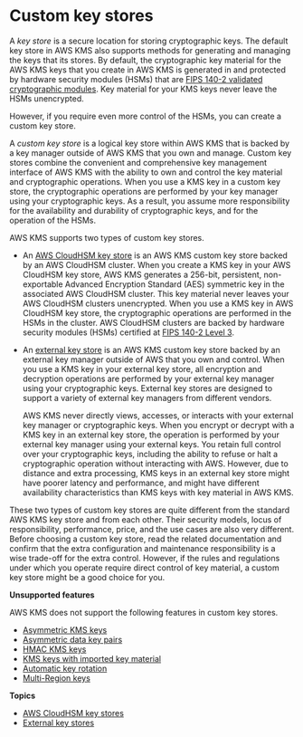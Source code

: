 # Custom key stores<a name="custom-key-store-overview"></a>

A *key store* is a secure location for storing cryptographic keys\. The default key store in AWS KMS also supports methods for generating and managing the keys that its stores\. By default, the cryptographic key material for the AWS KMS keys that you create in AWS KMS is generated in and protected by hardware security modules \(HSMs\) that are [FIPS 140\-2 validated cryptographic modules](https://csrc.nist.gov/projects/cryptographic-module-validation-program/Certificate/3139)\. Key material for your KMS keys never leave the HSMs unencrypted\.

However, if you require even more control of the HSMs, you can create a custom key store\. 

A *custom key store* is a logical key store within AWS KMS that is backed by a key manager outside of AWS KMS that you own and manage\. Custom key stores combine the convenient and comprehensive key management interface of AWS KMS with the ability to own and control the key material and cryptographic operations\. When you use a KMS key in a custom key store, the cryptographic operations are performed by your key manager using your cryptographic keys\. As a result, you assume more responsibility for the availability and durability of cryptographic keys, and for the operation of the HSMs\. 

AWS KMS supports two types of custom key stores\.
+ An [AWS CloudHSM key store](keystore-cloudhsm.md) is an AWS KMS custom key store backed by an AWS CloudHSM cluster\. When you create a KMS key in your AWS CloudHSM key store, AWS KMS generates a 256\-bit, persistent, non\-exportable Advanced Encryption Standard \(AES\) symmetric key in the associated AWS CloudHSM cluster\. This key material never leaves your AWS CloudHSM clusters unencrypted\. When you use a KMS key in AWS CloudHSM key store, the cryptographic operations are performed in the HSMs in the cluster\. AWS CloudHSM clusters are backed by hardware security modules \(HSMs\) certified at [FIPS 140\-2 Level 3](https://docs.aws.amazon.com/cloudhsm/latest/userguide/compliance.html)\.
+ An [external key store](keystore-external.md) is an AWS KMS custom key store backed by an external key manager outside of AWS that you own and control\. When you use a KMS key in your external key store, all encryption and decryption operations are performed by your external key manager using your cryptographic keys\. External key stores are designed to support a variety of external key managers from different vendors\.

  AWS KMS never directly views, accesses, or interacts with your external key manager or cryptographic keys\. When you encrypt or decrypt with a KMS key in an external key store, the operation is performed by your external key manager using your external keys\. You retain full control over your cryptographic keys, including the ability to refuse or halt a cryptographic operation without interacting with AWS\. However, due to distance and extra processing, KMS keys in an external key store might have poorer latency and performance, and might have different availability characteristics than KMS keys with key material in AWS KMS\.

These two types of custom key stores are quite different from the standard AWS KMS key store and from each other\. Their security models, locus of responsibility, performance, price, and the use cases are also very different\. Before choosing a custom key store, read the related documentation and confirm that the extra configuration and maintenance responsibility is a wise trade\-off for the extra control\. However, if the rules and regulations under which you operate require direct control of key material, a custom key store might be a good choice for you\.

**Unsupported features**

AWS KMS does not support the following features in custom key stores\.
+ [Asymmetric KMS keys](symmetric-asymmetric.md)
+ [Asymmetric data key pairs](concepts.md#data-key-pairs)
+ [HMAC KMS keys](hmac.md)
+ [KMS keys with imported key material](importing-keys.md)
+ [Automatic key rotation](rotate-keys.md)
+ [Multi\-Region keys](multi-region-keys-overview.md)

**Topics**
+ [AWS CloudHSM key stores](keystore-cloudhsm.md)
+ [External key stores](keystore-external.md)